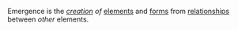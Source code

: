 Emergence is the *[creation](https://github.com/gcassel/Modular-Organization-Terminology/blob/master/terms/creation.md) of* [elements](https://github.com/gcassel/Modular-Organization-Terminology/blob/master/terms/element.md) and [forms](https://github.com/gcassel/Modular-Organization-Terminology/blob/master/terms/form.md) from [relationships](https://github.com/gcassel/Modular-Organization-Terminology/blob/master/terms/relationship.md) between *other* elements.
 
